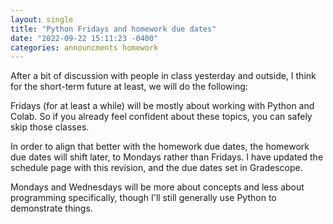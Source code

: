 ```yaml
---
layout: single
title: "Python Fridays and homework due dates"
date: "2022-09-22 15:11:23 -0400"
categories: announcments homework
---
```

After a bit of discussion with people in class yesterday and outside, I think
for the short-term future at least, we will do the following:

Fridays (for at least a while) will be mostly about working with Python and
Colab.  So if you already feel confident about these topics, you can safely
skip those classes.

In order to align that better with the homework due dates, the homework due
dates will shift later, to Mondays rather than Fridays.  I have updated the
schedule page with this revision, and the due dates set in Gradescope.

Mondays and Wednesdays will be more about concepts and less about programming
specifically, though I'll still generally use Python to demonstrate things.
